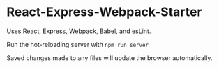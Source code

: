 # React-Express-Webpack-Starter

Uses React, Express, Webpack, Babel, and esLint.

Run the hot-reloading server with `npm run server`

Saved changes made to any files will update the browser automatically.

